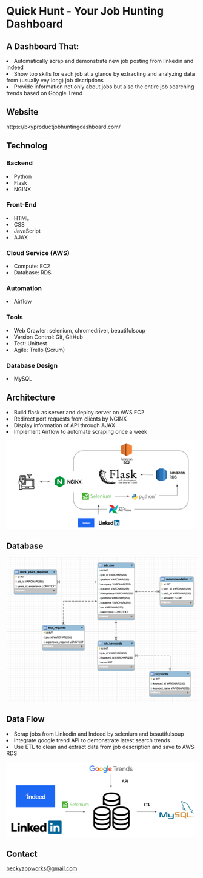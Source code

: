 # Quick Hunt - Your Job Hunting Dashboard
<h2>A Dashboard That: </h2>
<li> Automatically scrap and demonstrate new job posting from linkedin and indeed </li>
<li> Show top skills for each job at a glance by extracting and analyzing data from (usually vey long) job discriptions </li>
<li> Provide information not only about jobs but also the entire job searching trends based on Google Trend </li>

<h2>Website </h2>
https://bkyproductjobhuntingdashboard.com/ 

<h2>Technolog</h2>

<h3>Backend</h3>
<li>Python
<li>Flask
<li>NGINX

<h3>Front-End</h3>
<li>HTML
<li>CSS
<li>JavaScript
<li>AJAX

<h3>Cloud Service (AWS)</h3>
<li>Compute: EC2
<li>Database: RDS

<h3>Automation</h3>
<li>Airflow

<h3>Tools</h3>
<li>Web Crawler: selenium, chromedriver, beautifulsoup
<li>Version Control: Git, GitHub
<li>Test: Unittest
<li>Agile: Trello (Scrum)

<h3>Database Design</h3>
<li>MySQL

<h2>Architecture</h2>
<li> Build flask as server and deploy server on AWS EC2
<li> Redirect port requests from clients by NGINX
<li> Display information of API through AJAX 
<li> Implement Airflow to automate scraping once a week

![image](https://github.com/bkyappworks/individual_project/blob/master/images/Architeture.png)
<h2>Database</h2>

![image](https://github.com/bkyappworks/individual_project/blob/master/images/database_design.png)

<h2>Data Flow</h2>
<li> Scrap jobs from Linkedin and Indeed by selenium and beautifulsoup
<li> Integrate google trend API to demonstrate latest search trends
<li> Use ETL to clean and extract data from job description and save to AWS RDS

![image](https://github.com/bkyappworks/individual_project/blob/master/images/data_flow.png)

<h2>Contact</h2>

beckyappworks@gmail.com